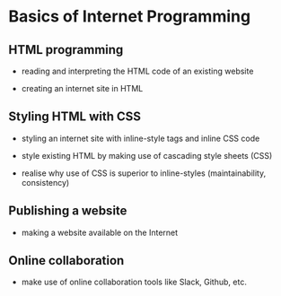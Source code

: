 # Basics of Internet Programming

## HTML programming

* reading and interpreting the HTML code of an existing website

* creating an internet site in HTML


## Styling HTML with CSS

* styling an internet site with inline-style tags and inline CSS code

* style existing HTML by making use of cascading style sheets \(CSS\)

* realise why use of CSS is superior to inline-styles \(maintainability, consistency\)


## Publishing a website


* making a website available on the Internet


## Online collaboration


* make use of online collaboration tools like Slack, Github, etc.


